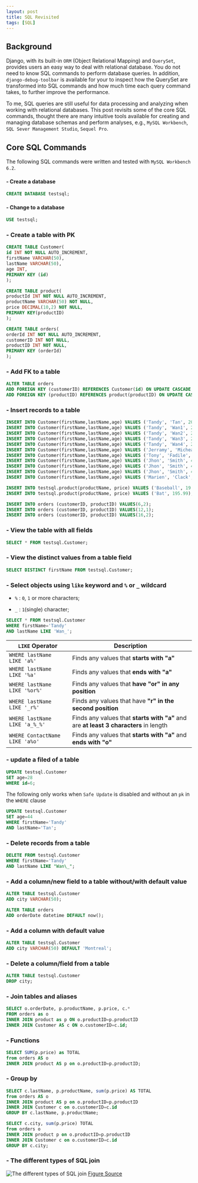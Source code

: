 ```yaml
---
layout: post
title: SQL Revisited
tags: [SQL]
---
```


## Background

Django, with its built-in `ORM` (Object Relational Mapping) and `QuerySet`, provides users an easy way to deal with relational database. You do not need to know SQL commands to perform database queries. In addition, `django-debug-toolbar` is available for your to inspect how the QuerySet are transformed into SQL commands and how much time each query command takes, to further improve the performance.

To me, SQL queries are still useful for data processing and analyzing when working with relational databases. This post revisits some of the core SQL commands, thought there are many intuitive tools available for creating and managing database schemas and perform analyses, e.g., `MySQL Workbench`, `SQL Sever Management Studio`, `Sequel Pro`.

## Core SQL Commands

The following SQL commands were written and tested with `MySQL Workbench 6.2`.

#### - Create a database

```sql
CREATE DATABASE testsql;
```

#### - Change to a database

```sql
USE testsql;
```

### - Create a table with PK

```sql
CREATE TABLE Customer(
id INT NOT NULL AUTO_INCREMENT,
firstName VARCHAR(50),
lastName VARCHAR(50),
age INT,
PRIMARY KEY (id)
);
```

```sql
CREATE TABLE product(
productId INT NOT NULL AUTO_INCREMENT,
productName VARCHAR(50) NOT NULL,
price DECIMAL(10,2) NOT NULL,
PRIMARY KEY(productID)
);
```

```sql
CREATE TABLE orders(
orderId INT NOT NULL AUTO_INCREMENT,
customerID INT NOT NULL,
productID INT NOT NULL,
PRIMARY KEY (orderId)
);
```

### - Add FK to a table

```sql
ALTER TABLE orders
ADD FOREIGN KEY (customerID) REFERENCES Customer(id) ON UPDATE CASCADE ON DELETE RESTRICT,
ADD FOREIGN KEY (productID) REFERENCES product(productID) ON UPDATE CASCADE ON DELETE RESTRICT;
```

### - Insert records to a table

```sql
INSERT INTO Customer(firstName,lastName,age) VALUES ('Tandy', 'Tan', 20);
INSERT INTO Customer(firstName,lastName,age) VALUES ('Tandy', 'Wan1', 20);
INSERT INTO Customer(firstName,lastName,age) VALUES ('Tandy', 'Wan2', 20);
INSERT INTO Customer(firstName,lastName,age) VALUES ('Tandy', 'Wan3', 20);
INSERT INTO Customer(firstName,lastName,age) VALUES ('Tandy', 'Wan4', 20);
INSERT INTO Customer(firstName,lastName,age) VALUES ('Jerramy', 'Micheale', 36);
INSERT INTO Customer(firstName,lastName,age) VALUES ('Tony', 'Fadile', 18);
INSERT INTO Customer(firstName,lastName,age) VALUES ('Jhon', 'Smith', 44);
INSERT INTO Customer(firstName,lastName,age) VALUES ('Jhon', 'Smith', 44);
INSERT INTO Customer(firstName,lastName,age) VALUES ('Jhon', 'Smith', 44);
INSERT INTO Customer(firstName,lastName,age) VALUES ('Marien', 'Clack', 22);
```

```sql
INSERT INTO testsql.product(productName, price) VALUES ('Baseball', 19.99);
INSERT INTO testsql.product(productName, price) VALUES ('Bat', 195.99);
```

```sql
INSERT INTO orders (customerID, productID) VALUES(6,2);
INSERT INTO orders (customerID, productID) VALUES(12,1);
INSERT INTO orders (customerID, productID) VALUES(16,2);
```

### - View the table with all fields

```sql
SELECT * FROM testsql.Customer;
```

### - View the distinct values from a table field

```sql
SELECT DISTINCT firstName FROM testsql.Customer;
```

### - Select objects using `like` keyword and `%` or `_` wildcard

- `%` : `0`, `1` or more characters;

- `_` : `1`(single) character;

```sql
SELECT * FROM testsql.Customer
WHERE firstName='Tandy'
AND lastName LIKE 'Wan_';
```

| `LIKE` Operator                | Description                                                                           |
| ------------------------------ | ------------------------------------------------------------------------------------- |
| `WHERE lastName LIKE 'a%'`     | Finds any values that **starts with "a"**                                             |
| `WHERE lastName LIKE '%a'`     | Finds any values that **ends with "a"**                                               |
| `WHERE lastName LIKE '%or%'`   | Finds any values that **have "or" in any position**                                   |
| `WHERE lastName LIKE '_r%'`    | Finds any values that have **"r" in the second position**                             |
| `WHERE lastName LIKE 'a_%_%'`  | Finds any values that **starts with "a"** and are **at least 3 characters** in length |
| `WHERE ContactName LIKE 'a%o'` | Finds any values that **starts with "a"** and **ends with "o"**                       |

### - update a filed of a table

```sql
UPDATE testsql.Customer
SET age=28
WHERE id=6;
```

The following only works when `Safe Update` is disabled and without an `pk` in the `WHERE` clause

```sql
UPDATE testsql.Customer
SET age=44
WHERE firstName='Tandy'
AND lastName='Tan';
```

### - Delete records from a table

```sql
DELETE FROM testsql.Customer
WHERE firstName='Tandy'
AND lastName LIKE "Wan\_";
```

### - Add a column/new field to a table without/with default value

```sql
ALTER TABLE testsql.Customer
ADD city VARCHAR(50);
```

```sql
ALTER TABLE orders
ADD orderDate datetime DEFAULT now();
```

### - Add a column with default value

```sql
ALTER TABLE testsql.Customer
ADD city VARCHAR(50) DEFAULT 'Montreal';
```

### - Delete a column/field from a table

```sql
ALTER TABLE testsql.Customer
DROP city;
```

### - Join tables and aliases

```sql
SELECT o.orderDate, p.productName, p.price, c.*
FROM orders as o
INNER JOIN product as p ON o.productID=p.productID
INNER JOIN Customer AS c ON o.customerID=c.id;
```

### - Functions

```sql
SELECT SUM(p.price) as TOTAL
from orders AS o
INNER JOIN product AS p on o.productID=p.productID;
```

### - Group by

```sql
SELECT c.lastName, p.productName, sum(p.price) AS TOTAL
from orders AS o
INNER JOIN product AS p on o.productID=p.productID
INNER JOIN Customer c on o.customerID=c.id
GROUP BY c.lastName, p.productName;
```

```sql
SELECT c.city, sum(p.price) TOTAL
from orders o
INNER JOIN product p on o.productID=p.productID
INNER JOIN Customer c on o.customerID=c.id
GROUP BY c.city;
```

### - The different types of SQL join

![The different types of SQL join](../../../assets/img/thumbnails/different_SQL_Joins.png)
[Figure Source](https://commons.wikimedia.org/wiki/File%3ASQL_Joins.svg)

